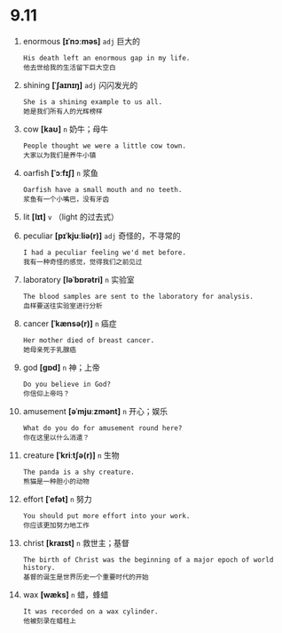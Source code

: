 # 9.11

1. enormous **[ɪˈnɔːməs]** `adj` 巨大的

   ```
   His death left an enormous gap in my life.
   他去世给我的生活留下巨大空白
   ```

2. shining **[ˈʃaɪnɪŋ]** `adj` 闪闪发光的

   ```
   She is a shining example to us all.
   她是我们所有人的光辉榜样
   ```

3. cow **[kaʊ]** `n` 奶牛；母牛

   ```
   People thought we were a little cow town.
   大家以为我们是养牛小镇
   ```

4. oarfish **[ˈɔːfɪʃ]** `n` 浆鱼

   ```
   Oarfish have a small mouth and no teeth.
   浆鱼有一个小嘴巴，没有牙齿
   ```

5. lit **[lɪt]** `v` （light 的过去式）

6. peculiar **[pɪˈkjuːliə(r)]** `adj` 奇怪的，不寻常的

   ```
   I had a peculiar feeling we'd met before.
   我有一种奇怪的感觉，觉得我们之前见过
   ```

7. laboratory **[ləˈbɒrətri]** `n` 实验室

   ```
   The blood samples are sent to the laboratory for analysis.
   血样要送往实验室进行分析
   ```

8. cancer **[ˈkænsə(r)]** `n` 癌症

   ```
   Her mother died of breast cancer.
   她母亲死于乳腺癌
   ```

9. god **[ɡɒd]** `n` 神；上帝

   ```
   Do you believe in God?
   你信仰上帝吗？
   ```

10. amusement **[əˈmjuːzmənt]** `n` 开心；娱乐

    ```
    What do you do for amusement round here?
    你在这里以什么消遣？
    ```

11. creature **[ˈkriːtʃə(r)]** `n` 生物

    ```
    The panda is a shy creature.
    熊猫是一种胆小的动物
    ```

12. effort **[ˈefət]** `n` 努力

    ```
    You should put more effort into your work.
    你应该更加努力地工作
    ```

13. christ **[kraɪst]** `n` 救世主；基督

    ```
    The birth of Christ was the beginning of a major epoch of world history.
    基督的诞生是世界历史一个重要时代的开始
    ```

14. wax **[wæks]** `n` 蜡，蜂蜡
    ```
    It was recorded on a wax cylinder.
    他被刻录在蜡柱上
    ```
